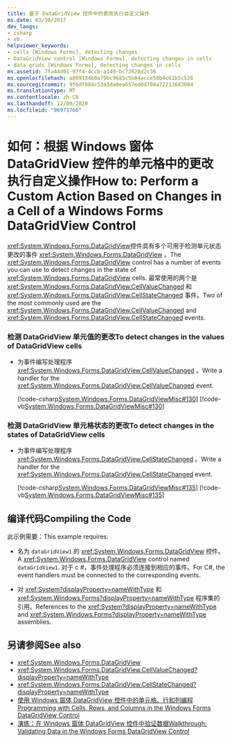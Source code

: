 ```yaml
---
title: 基于 DataGridView 控件中的更改执行自定义操作
ms.date: 03/30/2017
dev_langs:
- csharp
- vb
helpviewer_keywords:
- cells [Windows Forms], detecting changes
- DataGridView control [Windows Forms], detecting changes in cells
- data grids [Windows Forms], detecting changes in cells
ms.assetid: 7fa44d01-97f4-4ccb-a149-bc72628d2c36
ms.openlocfilehash: a809134b0a79bc9685c5b84acce58b4c61b5c526
ms.sourcegitcommit: 9f6df084c53a3da0ea657ed0d708a72213683084
ms.translationtype: MT
ms.contentlocale: zh-CN
ms.lasthandoff: 12/09/2020
ms.locfileid: "96971766"
---
```

# <a name="how-to-perform-a-custom-action-based-on-changes-in-a-cell-of-a-windows-forms-datagridview-control"></a><span data-ttu-id="c7cab-102">如何：根据 Windows 窗体 DataGridView 控件的单元格中的更改执行自定义操作</span><span class="sxs-lookup"><span data-stu-id="c7cab-102">How to: Perform a Custom Action Based on Changes in a Cell of a Windows Forms DataGridView Control</span></span>
<span data-ttu-id="c7cab-103"><xref:System.Windows.Forms.DataGridView>控件具有多个可用于检测单元状态更改的事件 <xref:System.Windows.Forms.DataGridView> 。</span><span class="sxs-lookup"><span data-stu-id="c7cab-103">The <xref:System.Windows.Forms.DataGridView> control has a number of events you can use to detect changes in the state of <xref:System.Windows.Forms.DataGridView> cells.</span></span> <span data-ttu-id="c7cab-104">最常使用的两个是 <xref:System.Windows.Forms.DataGridView.CellValueChanged> 和 <xref:System.Windows.Forms.DataGridView.CellStateChanged> 事件。</span><span class="sxs-lookup"><span data-stu-id="c7cab-104">Two of the most commonly used are the <xref:System.Windows.Forms.DataGridView.CellValueChanged> and <xref:System.Windows.Forms.DataGridView.CellStateChanged> events.</span></span>  
  
### <a name="to-detect-changes-in-the-values-of-datagridview-cells"></a><span data-ttu-id="c7cab-105">检测 DataGridView 单元值的更改</span><span class="sxs-lookup"><span data-stu-id="c7cab-105">To detect changes in the values of DataGridView cells</span></span>  
  
- <span data-ttu-id="c7cab-106">为事件编写处理程序 <xref:System.Windows.Forms.DataGridView.CellValueChanged> 。</span><span class="sxs-lookup"><span data-stu-id="c7cab-106">Write a handler for the <xref:System.Windows.Forms.DataGridView.CellValueChanged> event.</span></span>  
  
     [!code-csharp[System.Windows.Forms.DataGridViewMisc#130](~/samples/snippets/csharp/VS_Snippets_Winforms/System.Windows.Forms.DataGridViewMisc/CS/datagridviewmisc.cs#130)]
     [!code-vb[System.Windows.Forms.DataGridViewMisc#130](~/samples/snippets/visualbasic/VS_Snippets_Winforms/System.Windows.Forms.DataGridViewMisc/VB/datagridviewmisc.vb#130)]  
  
### <a name="to-detect-changes-in-the-states-of-datagridview-cells"></a><span data-ttu-id="c7cab-107">检测 DataGridView 单元格状态的更改</span><span class="sxs-lookup"><span data-stu-id="c7cab-107">To detect changes in the states of DataGridView cells</span></span>  
  
- <span data-ttu-id="c7cab-108">为事件编写处理程序 <xref:System.Windows.Forms.DataGridView.CellStateChanged> 。</span><span class="sxs-lookup"><span data-stu-id="c7cab-108">Write a handler for the <xref:System.Windows.Forms.DataGridView.CellStateChanged> event.</span></span>  
  
     [!code-csharp[System.Windows.Forms.DataGridViewMisc#135](~/samples/snippets/csharp/VS_Snippets_Winforms/System.Windows.Forms.DataGridViewMisc/CS/datagridviewmisc.cs#135)]
     [!code-vb[System.Windows.Forms.DataGridViewMisc#135](~/samples/snippets/visualbasic/VS_Snippets_Winforms/System.Windows.Forms.DataGridViewMisc/VB/datagridviewmisc.vb#135)]  
  
## <a name="compiling-the-code"></a><span data-ttu-id="c7cab-109">编译代码</span><span class="sxs-lookup"><span data-stu-id="c7cab-109">Compiling the Code</span></span>  
 <span data-ttu-id="c7cab-110">此示例需要：</span><span class="sxs-lookup"><span data-stu-id="c7cab-110">This example requires:</span></span>  
  
- <span data-ttu-id="c7cab-111">名为 `dataGridView1` 的 <xref:System.Windows.Forms.DataGridView> 控件。</span><span class="sxs-lookup"><span data-stu-id="c7cab-111">A <xref:System.Windows.Forms.DataGridView> control named `dataGridView1`.</span></span> <span data-ttu-id="c7cab-112">对于 c #，事件处理程序必须连接到相应的事件。</span><span class="sxs-lookup"><span data-stu-id="c7cab-112">For C#, the event handlers must be connected to the corresponding events.</span></span>  
  
- <span data-ttu-id="c7cab-113">对 <xref:System?displayProperty=nameWithType> 和 <xref:System.Windows.Forms?displayProperty=nameWithType> 程序集的引用。</span><span class="sxs-lookup"><span data-stu-id="c7cab-113">References to the <xref:System?displayProperty=nameWithType> and <xref:System.Windows.Forms?displayProperty=nameWithType> assemblies.</span></span>  
  
## <a name="see-also"></a><span data-ttu-id="c7cab-114">另请参阅</span><span class="sxs-lookup"><span data-stu-id="c7cab-114">See also</span></span>

- <xref:System.Windows.Forms.DataGridView>
- <xref:System.Windows.Forms.DataGridView.CellValueChanged?displayProperty=nameWithType>
- <xref:System.Windows.Forms.DataGridView.CellStateChanged?displayProperty=nameWithType>
- [<span data-ttu-id="c7cab-115">使用 Windows 窗体 DataGridView 控件中的单元格、行和列编程</span><span class="sxs-lookup"><span data-stu-id="c7cab-115">Programming with Cells, Rows, and Columns in the Windows Forms DataGridView Control</span></span>](programming-with-cells-rows-and-columns-in-the-datagrid.md)
- [<span data-ttu-id="c7cab-116">演练：在 Windows 窗体 DataGridView 控件中验证数据</span><span class="sxs-lookup"><span data-stu-id="c7cab-116">Walkthrough: Validating Data in the Windows Forms DataGridView Control</span></span>](walkthrough-validating-data-in-the-windows-forms-datagridview-control.md)

